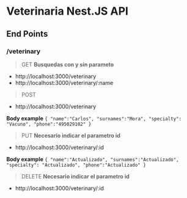 # Veterinaria Nest.JS API

## End Points

### /veterinary

> GET **Busquedas con y sin parameto**

- http://localhost:3000/veterinary
- http://localhost:3000/veterinary/:name

> POST

- http://localhost:3000/veterinary

**Body example**
`{ "name":"Carlos", "surnames":"Mora", "specialty": "Vacuno", "phone":"495029102" }`

> PUT **Necesario indicar el parametro id**

- http://localhost:3000/veterinary/:id

**Body example**
`{ "name":"Actualizado", "surnames":"Actualizado", "specialty": "Actualizado", "phone":"Actualizado" }`

> DELETE **Necesario indicar el parametro id**

- http://localhost:3000/veterinary/:id
